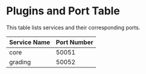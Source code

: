 # Plugins and Port Table

This table lists services and their corresponding ports.

| Service Name | Port Number |
|--------------|-------------|
| core         | 50051       |
| grading      | 50052       |



